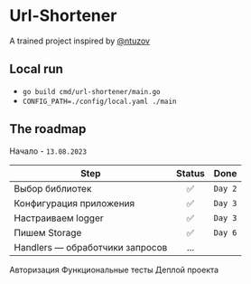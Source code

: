 # Url-Shortener
A trained project inspired by [@ntuzov](https://habr.com/en/companies/selectel/articles/747738/)

## Local run
   * `go build cmd/url-shortener/main.go`
   * `CONFIG_PATH=./config/local.yaml ./main`

## The roadmap

Начало - `13.08.2023`

Step | Status | Done
--- | :---: | ---
Выбор библиотек | ✅ | `Day 2`
Конфигурация приложения | ✅ | `Day 3`
Настраиваем logger | ✅ | `Day 3`
Пишем Storage | ✅ | `Day 6`
Handlers — обработчики запросов | ... |
Авторизация
Функциональные тесты
Деплой проекта